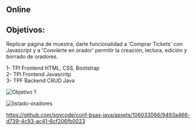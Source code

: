 ## Online

## Objetivos:
Replicar página de muestra, darle funcionalidad a 'Comprar Tickets' con Javascript y a 'Conviérte en orador' permitir la creación, lectura, edición y borrado de oradores.<br>

1- TPI Frontend HTML, CSS, Bootstrap<br>
2- TPI Frontend Javascritp<br>
3- TPF Backend CRUD Java

![Objetivo 1](https://github.com/sgvcode/conf-bs-as/assets/106033066/c8645bfb-271e-411a-a2a3-7d5e6728f122)<br>

![listado-oradores](https://github.com/sgvcode/conf-bsas-java/assets/106033066/7b8ed576-4782-4b6b-a997-240627599cb5)<br>

https://github.com/sgvcode/conf-bsas-java/assets/106033066/9493a466-d739-4c93-ac41-6cf206fb0023

